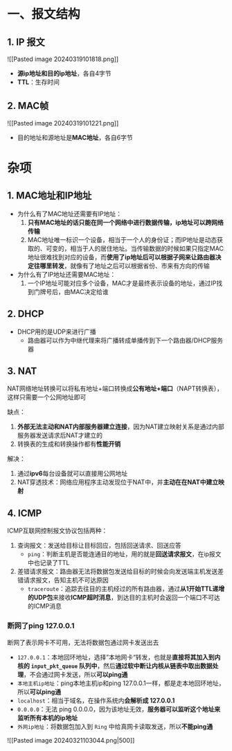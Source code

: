 # 一、报文结构

## 1. IP 报文

![[Pasted image 20240319101818.png]]

* **源ip地址和目的ip地址**，各自4字节
* **TTL**：生存时间

## 2. MAC帧

![[Pasted image 20240319101221.png]]

* 目的地址和源地址是**MAC地址**，各自6字节

# 杂项

## 1. MAC地址和IP地址

* 为什么有了MAC地址还需要有IP地址：
	1. **只有MAC地址的话只能在同一个网络中进行数据传输，ip地址可以跨网络传输**
	2. MAC地址唯一标识一个设备，相当于一个人的身份证；而IP地址是动态获取的、可变的，相当于人的居住地址。当传输数据的时候如果只指定MAC地址很难找到对应的设备，而**使用了ip地址后可以根据子网来让路由器决定往哪里转发**，就像有了地址之后可以根据省份、市来有方向的传输
* 为什么有了IP地址还需要MAC地址：
	1. 一个IP地址可能对应多个设备，MAC才是最终表示设备的地址，通过IP找到门牌号后，由MAC决定给谁

## 2. DHCP

* DHCP用的是UDP来进行广播
	* 路由器可以作为中继代理来将广播转成单播传到下一个路由器/DHCP服务器

## 3. NAT

NAT网络地址转换可以将私有地址+端口转换成**公有地址+端口**（NAPT转换表），这样只需要一个公网地址即可

缺点：

1. **外部无法主动和NAT内部服务器建立连接**，因为NAT建立映射关系是通过内部服务器发送请求后NAT才建立的
2. 转换表的生成和转换操作都有**性能开销**

解决：

1. 通过**ipv6**每台设备就可以直接用公网地址
2. NAT穿透技术：网络应用程序主动发现位于NAT中，并**主动在在NAT中建立映射**

## 4. ICMP

ICMP互联网控制报文协议包括两种：

1. 查询报文：发送给目标让目标回应，包括回送请求、回送应答
	* `ping`：判断主机是否能连通目的地址，用的就是**回送请求报文**，在ip报文中也记录了TTL
2. 差错请求报文：路由器无法将数据包发送给目标的时候会向发送端主机发送差错请求报文，告知主机不可达原因
	* `traceroute`：追踪去往目的主机经过的所有路由器，通过**从1开始TTL递增的UDP包**来接收**ICMP超时消息**，到达目的主机时会返回一个端口不可达的ICMP消息

### 断网了ping 127.0.0.1

断网了表示网卡不可用，无法将数据包通过网卡发送出去

* `127.0.0.1`：本地回环地址，选择”本地网卡“转发，也就是**直接将其加入到内核的 `input_pkt_queue` 队列中**，然后**通过软中断让内核从链表中取出数据处理**，不会通过网卡发送，所以**可以ping通**
* `本地主机ip地址`：ping本地主机ip和ping 127.0.0.1一样，都是走本地回环地址，所以**可以ping通**
* `localhost`：相当于域名，在操作系统内**会解析成 127.0.0.1**
* `0.0.0.0`：无法 ping 0.0.0.0，因为该地址无效，**服务器可以监听这个地址来监听所有本机的ip地址**
* `外网ip地址`：将数据包加入到 `Ring` 中给真网卡读取发送，所以**不能ping通**

![[Pasted image 20240321103044.png|500]]